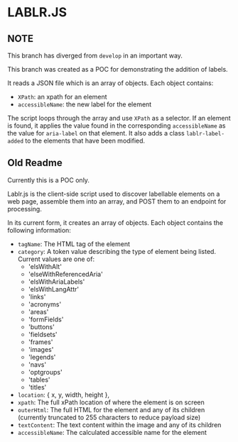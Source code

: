 # LABLR.JS

## NOTE

This branch has diverged from `develop` in an important way.

This branch was created as a POC for demonstrating the addition of labels.

It reads a JSON file which is an array of objects.  Each object contains:

* `XPath`: an xpath for an element
* `accessibleName`: the new label for the element

The script loops through the array and use `XPath` as a selector. If an element is found, it applies the value found in the corresponding `accessibleName` as the value for `aria-label` on that element. It also adds a class `lablr-label-added` to the elements that have been modified.

## Old Readme

Currently this is a POC only.

Lablr.js is the client-side script used to discover labellable elements on a web page, assemble them into an array, and POST them to an endpoint for processing.

In its current form, it creates an array of objects. Each object contains the following information:

* `tagName`: The HTML tag of the element
* `category`: A token value describing the type of element being listed. Current values are one of:
  * 'elsWithAlt'
  * 'elseWithReferencedAria'
  * 'elsWithAriaLabels'
  * 'elsWithLangAttr'
  * 'links'
  * 'acronyms'
  * 'areas'
  * 'formFields'
  * 'buttons'
  * 'fieldsets'
  * 'frames'
  * 'images'
  * 'legends'
  * 'navs'
  * 'optgroups'
  * 'tables'
  * 'titles'
* `location`: { x, y, width, height },
* `xpath`: The full xPath location of where the element is on screen
* `outerHtml`: The full HTML for the element and any of its children (currently truncated to 255 characters to reduce payload size)
* `textContent`: The text content within the image and any of its children
* `accessibleName`: The calculated accessible name for the element

